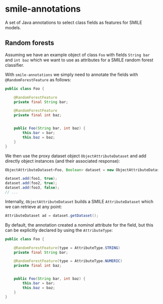 # smile-annotations

A set of Java annotations to select class fields as features for SMILE models.

## Random forests

Assuming we have an example object of class `Foo` with fields `String bar` and `int baz` which we want to use as
attributes for a SMILE random forest classifier.

With `smile-annotations` we simply need to annotate the fields with `@RandomForestFeature` as follows:

```java
public class Foo {

    @RandomForestFeature
    private final String bar;

    @RandomForestFeature
    private final int baz;


    public Foo(String bar, int baz) {
        this.bar = bar;
        this.baz = baz;
    }
}
```

We then use the proxy dataset object `ObjectAttributeDataset` and add directly
object instances (and their associated response):

```java
ObjectAttributeDataset<Foo, Boolean> dataset = new ObjectAttributeDataset<>("test", "truth");

dataset.add(foo1, true);
dataset.add(foo2, true);
dataset.add(foo3, false);
// ...
```

Internally, `ObjectAttributeDataset` builds a SMILE `AttributeDataset` which we
can retrieve at any point:

```java
AttributeDataset ad = dataset.getDataset();
```

By default, the annotation created a _nominal_ attribute for the field, but this
can be explicitly declared by using the `AttributeType`:

```java
public class Foo {

    @RandomForestFeature(type = AttributeType.STRING)
    private final String bar;

    @RandomForestFeature(type = AttributeType.NUMERIC)
    private final int baz;


    public Foo(String bar, int baz) {
        this.bar = bar;
        this.baz = baz;
    }
}
```